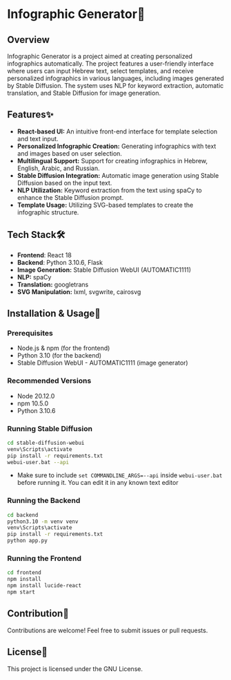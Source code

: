 # Infographic Generator🎨

## Overview
Infographic Generator is a project aimed at creating personalized infographics automatically. The project features a user-friendly interface where users can input Hebrew text, select templates, and receive personalized infographics in various languages, including images generated by Stable Diffusion. The system uses NLP for keyword extraction, automatic translation, and Stable Diffusion for image generation.

## Features✨
- **React-based UI:** An intuitive front-end interface for template selection and text input.
- **Personalized Infographic Creation:** Generating infographics with text and images based on user selection.
- **Multilingual Support:** Support for creating infographics in Hebrew, English, Arabic, and Russian.
- **Stable Diffusion Integration:** Automatic image generation using Stable Diffusion based on the input text.
- **NLP Utilization:** Keyword extraction from the text using spaCy to enhance the Stable Diffusion prompt.
- **Template Usage:** Utilizing SVG-based templates to create the infographic structure.

## Tech Stack🛠️
- **Frontend**: React 18
- **Backend**: Python 3.10.6, Flask
- **Image Generation:** Stable Diffusion WebUI (AUTOMATIC1111)
- **NLP:** spaCy
- **Translation:** googletrans
- **SVG Manipulation:** lxml, svgwrite, cairosvg

## Installation & Usage🚀
### Prerequisites
- Node.js & npm (for the frontend)
- Python 3.10 (for the backend)
- Stable Diffusion WebUI - AUTOMATIC1111 (image generator)
### Recommended Versions
- Node 20.12.0
- npm 10.5.0
- Python 3.10.6

### Running Stable Diffusion
```sh
cd stable-diffusion-webui
venv\Scripts\activate
pip install -r requirements.txt
webui-user.bat --api
```
- Make sure to include `set COMMANDLINE_ARGS=--api` inside `webui-user.bat` before running it. You can edit it in any known text editor


### Running the Backend
```sh
cd backend
python3.10 -m venv venv
venv\Scripts\activate
pip install -r requirements.txt
python app.py
```

### Running the Frontend
```sh
cd frontend
npm install
npm install lucide-react
npm start
```

## Contribution🤝
Contributions are welcome! Feel free to submit issues or pull requests.

## License📄
This project is licensed under the GNU License.
